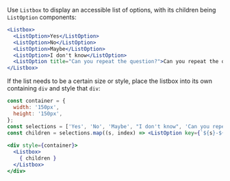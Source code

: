 Use `Listbox` to display an accessible list of options, with its children being `ListOption` components:

```jsx
<Listbox>
  <ListOption>Yes</ListOption>
  <ListOption>No</ListOption>
  <ListOption>Maybe</ListOption>
  <ListOption>I don't know</ListOption>
  <ListOption title="Can you repeat the question?">Can you repeat the question?</ListOption>
</Listbox>
```

If the list needs to be a certain size or style, place the listbox into its own containing `div` and style that `div`:

```jsx
const container = {
  width: '150px',
  height: '150px',
};
const selections = ['Yes', 'No', 'Maybe', "I don't know", 'Can you repeat the question?'];
const children = selections.map((s, index) => <ListOption key={`${s}-${index}`} title={s}>{s}</ListOption>);
 
<div style={container}>
  <Listbox>
    { children }
  </Listbox>
</div>
```
